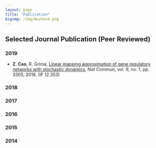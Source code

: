 ```yaml
---
layout: page
title: "Publication"
bigimg: /img/Wuzhen4.png
---
```

## Selected Journal Publication (Peer Reviewed)

### 2019
* **Z. Cao**, R. Grima, [Linear mapping approximation of gene regulatory networks with stochastic
dynamics](https://www.nature.com/articles/s41467-018-05822-0.pdf), _Nat Commun_, vol. 9, no. 1, pp. 3305, 2018. (IF 12.353)

### 2018


### 2017


### 2016


### 2015

### 2014

